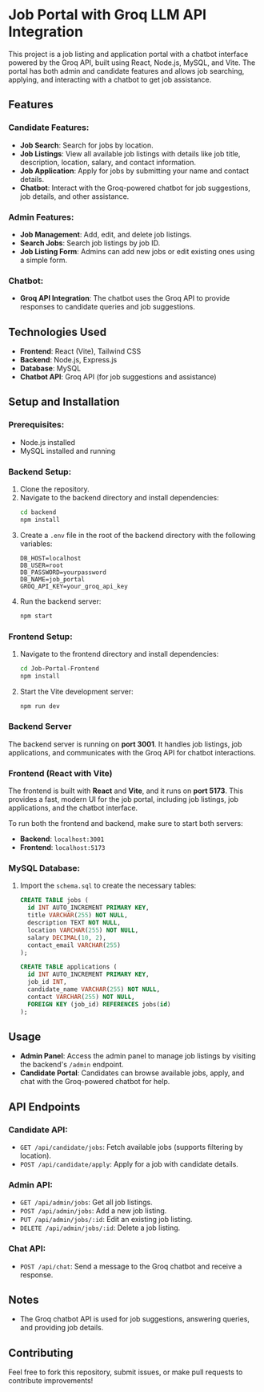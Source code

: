 
# Job Portal with Groq LLM API Integration

This project is a job listing and application portal with a chatbot interface powered by the Groq API, built using React, Node.js, MySQL, and Vite. The portal has both admin and candidate features and allows job searching, applying, and interacting with a chatbot to get job assistance.

## Features

### Candidate Features:
- **Job Search**: Search for jobs by location.
- **Job Listings**: View all available job listings with details like job title, description, location, salary, and contact information.
- **Job Application**: Apply for jobs by submitting your name and contact details.
- **Chatbot**: Interact with the Groq-powered chatbot for job suggestions, job details, and other assistance.

### Admin Features:
- **Job Management**: Add, edit, and delete job listings.
- **Search Jobs**: Search job listings by job ID.
- **Job Listing Form**: Admins can add new jobs or edit existing ones using a simple form.

### Chatbot:
- **Groq API Integration**: The chatbot uses the Groq API to provide responses to candidate queries and job suggestions.

## Technologies Used
- **Frontend**: React (Vite), Tailwind CSS
- **Backend**: Node.js, Express.js
- **Database**: MySQL
- **Chatbot API**: Groq API (for job suggestions and assistance)


## Setup and Installation

### Prerequisites:
- Node.js installed
- MySQL installed and running

### Backend Setup:
1. Clone the repository.
2. Navigate to the backend directory and install dependencies:
   ```bash
   cd backend
   npm install
   ```
3. Create a `.env` file in the root of the backend directory with the following variables:
   ```plaintext
   DB_HOST=localhost
   DB_USER=root
   DB_PASSWORD=yourpassword
   DB_NAME=job_portal
   GROQ_API_KEY=your_groq_api_key
   ```
4. Run the backend server:
   ```bash
   npm start
   ```

### Frontend Setup:
1. Navigate to the frontend directory and install dependencies:
   ```bash
   cd Job-Portal-Frontend
   npm install
   ```
2. Start the Vite development server:
   ```bash
   npm run dev
   ```
### Backend Server
The backend server is running on **port 3001**. It handles job listings, job applications, and communicates with the Groq API for chatbot interactions.

### Frontend (React with Vite)
The frontend is built with **React** and **Vite**, and it runs on **port 5173**. This provides a fast, modern UI for the job portal, including job listings, job applications, and the chatbot interface.

To run both the frontend and backend, make sure to start both servers:
- **Backend**: `localhost:3001`
- **Frontend**: `localhost:5173`

### MySQL Database:
1. Import the `schema.sql` to create the necessary tables:
   ```sql
   CREATE TABLE jobs (
     id INT AUTO_INCREMENT PRIMARY KEY,
     title VARCHAR(255) NOT NULL,
     description TEXT NOT NULL,
     location VARCHAR(255) NOT NULL,
     salary DECIMAL(10, 2),
     contact_email VARCHAR(255)
   );

   CREATE TABLE applications (
     id INT AUTO_INCREMENT PRIMARY KEY,
     job_id INT,
     candidate_name VARCHAR(255) NOT NULL,
     contact VARCHAR(255) NOT NULL,
     FOREIGN KEY (job_id) REFERENCES jobs(id)
   );
   ```

## Usage
- **Admin Panel**: Access the admin panel to manage job listings by visiting the backend's `/admin` endpoint.
- **Candidate Portal**: Candidates can browse available jobs, apply, and chat with the Groq-powered chatbot for help.

## API Endpoints

### Candidate API:
- `GET /api/candidate/jobs`: Fetch available jobs (supports filtering by location).
- `POST /api/candidate/apply`: Apply for a job with candidate details.

### Admin API:
- `GET /api/admin/jobs`: Get all job listings.
- `POST /api/admin/jobs`: Add a new job listing.
- `PUT /api/admin/jobs/:id`: Edit an existing job listing.
- `DELETE /api/admin/jobs/:id`: Delete a job listing.

### Chat API:
- `POST /api/chat`: Send a message to the Groq chatbot and receive a response.

## Notes
- The Groq chatbot API is used for job suggestions, answering queries, and providing job details.

## Contributing
Feel free to fork this repository, submit issues, or make pull requests to contribute improvements!

